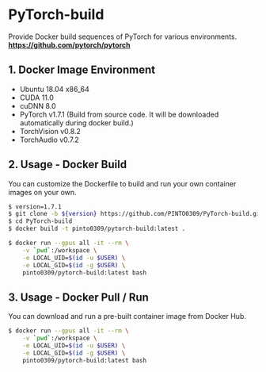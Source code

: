 # PyTorch-build
Provide Docker build sequences of PyTorch for various environments.  
**https://github.com/pytorch/pytorch**

## 1. Docker Image Environment
- Ubuntu 18.04 x86_64
- CUDA 11.0
- cuDNN 8.0
- PyTorch v1.7.1 (Build from source code. It will be downloaded automatically during docker build.)
- TorchVision v0.8.2
- TorchAudio v0.7.2

## 2. Usage - Docker Build
You can customize the Dockerfile to build and run your own container images on your own.
```bash
$ version=1.7.1
$ git clone -b ${version} https://github.com/PINTO0309/PyTorch-build.git
$ cd PyTorch-build
$ docker build -t pinto0309/pytorch-build:latest .

$ docker run --gpus all -it --rm \
    -v `pwd`:/workspace \
    -e LOCAL_UID=$(id -u $USER) \
    -e LOCAL_GID=$(id -g $USER) \
    pinto0309/pytorch-build:latest bash
```

## 3. Usage - Docker Pull / Run
You can download and run a pre-built container image from Docker Hub.
```bash
$ docker run --gpus all -it --rm \
    -v `pwd`:/workspace \
    -e LOCAL_UID=$(id -u $USER) \
    -e LOCAL_GID=$(id -g $USER) \
    pinto0309/pytorch-build:latest bash
```
